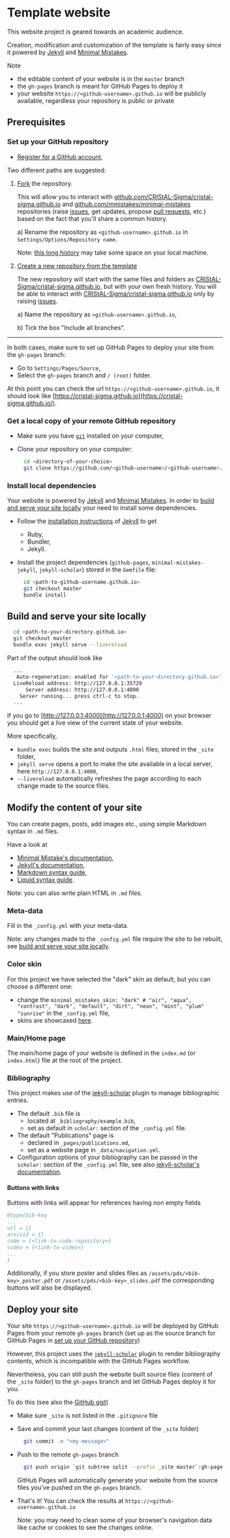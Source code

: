 # Template website

This website project is geared towards an academic audience.

Creation, modification and customization of the template is fairly easy since it powered by [Jekyll](https://jekyllrb.com/) and [Minimal Mistakes](https://mmistakes.github.io/minimal-mistakes/).

Note

- the editable content of your website is in the `master` branch
- the `gh-pages` branch is meant for GitHub Pages to deploy it
- your website `https://<github-username>.github.io` will be publicly available, regardless your repository is public or private

## Prerequisites

### Set up your GitHub repository

- [Register for a GitHub account](https://github.com/join),

Two different paths are suggested:

1. [Fork](https://github.com/CRIStAL-Sigma/cristal-sigma.github.io/fork) the repository.

    This will allow you to interact with [github.com/CRIStAL-Sigma/cristal-sigma.github.io](https://github.com/CRIStAL-Sigma/cristal-sigma.github.io/repository) and [github.com/mmistakes/minimal-mistakes](https://github.com/mmistakes/minimal-mistakes) repositories (raise [issues](https://github.com/CRIStAL-Sigma/cristal-sigma.github.io/issues), get updates, propose [pull requests](https://github.com/CRIStAL-Sigma/cristal-sigma.github.io/pulls), etc.) based on the fact that you'll share a common history.

    a) Rename the repository as `<github-username>.github.io` in `Settings/Options/Repository name`.

    Note: [this long history](https://github.com/CRIStAL-Sigma/cristal-sigma.github.io/commits/master) may take some space on your local machine.

2. [Create a new repository from the template](https://github.com/CRIStAL-Sigma/cristal-sigma.github.io/generate)

    The new repository will start with the same files and folders as [CRIStAL-Sigma/cristal-sigma.github.io](https://github.com/CRIStAL-Sigma/cristal-sigma.github.io), but with your own fresh history.
    You will be able to interact with [CRIStAL-Sigma/cristal-sigma.github.io](https://github.com/CRIStAL-Sigma/cristal-sigma.github.io) only by raising [issues](https://github.com/CRIStAL-Sigma/cristal-sigma.github.io/issues).

    a) Name the repository as `<github-username>.github.io`,

    b) Tick the box "Include all branches".

---

In both cases, make sure to set up GitHub Pages to deploy your site from the `gh-pages` branch:

- Go to `Settings/Pages/Source`,
- Select the `gh-pages` branch and `/ (root)` folder.

At this point you can check the url `https://<github-username>.github.io`, it should look like [https://cristal-sigma.github.io](https://cristal-sigma.github.io/).

### Get a local copy of your remote GitHub repository

- Make sure you have [`git`](https://git-scm.com/) installed on your computer,
- Clone your repository on your computer:

  ```bash
    cd <directory-of-your-choice>
    git clone https://github.com/<github-username>/<github-username>.github.io.git
  ```

### Install local dependencies

Your website is powered by [Jekyll](https://jekyllrb.com/) and [Minimal Mistakes](https://mmistakes.github.io/minimal-mistakes/).
In order to [build and serve your site locally](#Build-and-serve-your-site-locally) your need to install some dependencies.

- Follow the [installation instructions](https://jekyllrb.com/docs/installation/) of [Jekyll](https://jekyllrb.com/) to get

  - Ruby,
  - Bundler,
  - Jekyll.

- Install the project dependencies (`github-pages`, `minimal-mistakes-jekyll`, `jekyll-scholar`) stored in the `Gemfile` file:

  ```bash
    cd <path-to-github-username.github.io>
    git checkout master
    bundle install
  ```

## Build and serve your site locally

```bash
  cd <path-to-your-directory.github.io>
  git checkout master
  bundle exec jekyll serve --livereload
```

Part of the output should look like

```bash
  ...
   Auto-regeneration: enabled for '<path-to-your-directory.github.io>'
  LiveReload address: http://127.0.0.1:35729
      Server address: http://127.0.0.1:4000
    Server running... press ctrl-c to stop.
  ...
```

If you go to [http://127.0.0.1:4000](http://127.0.0.1:4000) on your browser you should get a live view of the current state of your website.

More specifically,

- `bundle exec` builds the site and outputs `.html` files, stored in the `_site` folder,
- `jekyll serve` opens a port to make the site available in a local server, here `http://127.0.0.1:4000`,
- `--livereload` automatically refreshes the page according to each change made to the source files.

## Modify the content of your site

You can create pages, posts, add images etc., using simple Markdown syntax in `.md` files.

Have a look at

- [Minimal Mistake's documentation](https://mmistakes.github.io/minimal-mistakes/docs/configuration/),
- [Jekyll's documentation](https://jekyllrb.com/docs/),
- [Markdown syntax guide](https://www.markdownguide.org/),
- [Liquid syntax guide](https://shopify.github.io/liquid/).

Note: you can also write plain HTML in `.md` files.

### Meta-data

Fill in the `_config.yml` with your meta-data.

Note: any changes made to the `_config.yml` file require the site to be rebuilt, see [build and serve your site locally](#Build-and-serve-your-site-locally).

### Color skin

For this project we have selected the "dark" skin as default, but you can choose a different one:

- change the `minimal_mistakes_skin: "dark" # "air", "aqua", "contrast", "dark", "default", "dirt", "neon", "mint", "plum" "sunrise"` in the `_config.yml` file,
- skins are showcased [here](https://mmistakes.github.io/minimal-mistakes/docs/configuration/#skin).

### Main/Home page

The main/home page of your website is defined in the `index.md` (or `index.html`) file at the root of the project.

### Bibliography

This project makes use of the [jekyll-scholar](https://github.com/inukshuk/jekyll-scholar) plugin to manage bibliographic entries.

- The default `.bib` file is
  - located at `_bibliography/example.bib`,
  - set as default in `scholar:` section of the `_config.yml` file.
- The default "Publications" page is
  - declared in `_pages/publications.md`,
  - set as a website page in `_data/navigation.yml`.
- Configuration options of your bibliography can be passed in the `scholar:` section of the `_config.yml` file, see also [jekyll-scholar's documentation](https://github.com/inukshuk/jekyll-scholar).

#### Buttons with links

Buttons with links will appear for references having non empty fields

```bibtex
@type{bib-key
...
url = {}
arxivid = {}
code = {<link-to-code-repository>}
video = {<link-to-video>}
...
}
```

Additionally, if you store poster and slides files as `/assets/pds/<bib-key>_poster.pdf` or `/assets/pds/<bib-key>_slides.pdf`
the corresponding buttons will also be displayed.

## Deploy your site

Your site `https://<github-username>.github.io` will be deployed by GitHub Pages from your remote `gh-pages` branch (set up as the source branch for GitHub Pages in [set up your GitHub repository](#Set-up-your-GitHub-repository))

However, this project uses the [`jekyll-scholar`](https://github.com/inukshuk/jekyll-scholar) plugin to render bibliography contents, which is incompatible with the GitHub Pages workflow.

Nevertheless, you can still push the website built source files (content of the `_site` folder) to the `gh-pages` branch and let GitHub Pages deploy it for you.

To do this (see also the [GitHub gist](https://gist.github.com/cobyism/4730490#gistcomment-3288642))

- Make sure `_site` is not listed in the `.gitignore` file
- Save and commit your last changes (content of the `_site` folder)

  ```bash
    git commit -m "<my-message>"
  ```

- Push to the remote `gh-pages` branch

  ```bash
    git push origin `git subtree split --prefix _site master`:gh-pages --force
  ```

  GitHub Pages will automatically generate your website from the source files you've pushed on the `gh-pages` branch.

- That's it! You can check the results at `https://<github-username>.github.io`

  Note: you may need to clean some of your browser's navigation data like cache or cookies to see the changes online.
